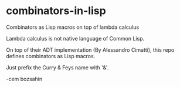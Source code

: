 # combinators-in-lisp
Combinators as Lisp macros on top of lambda calculus

Lambda calculus is not native language of Common Lisp.

On top of their ADT implementation (By Alessandro Cimatti), this repo
defines combinators as Lisp macros.

Just prefix the Curry & Feys name with '&'.

-cem bozsahin
